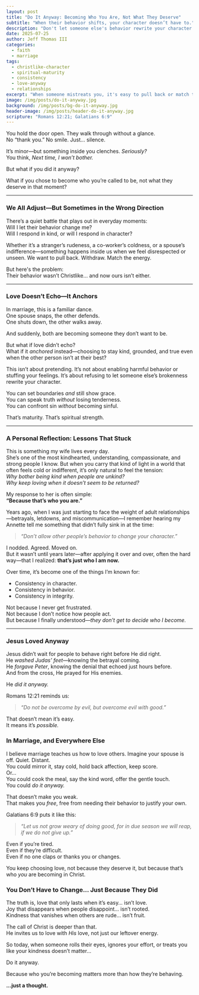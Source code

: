 ```yaml
---
layout: post
title: "Do It Anyway: Becoming Who You Are, Not What They Deserve"
subtitle: "When their behavior shifts, your character doesn’t have to."
description: "Don't let someone else's behavior rewrite your character. This post reflects on Christlike consistency, marriage, and the quiet strength of loving anyway."
date: 2025-07-25
author: Jeff Thomas III
categories:
  - faith
  - marriage
tags:
  - christlike-character
  - spiritual-maturity
  - consistency
  - love-anyway
  - relationships
excerpt: "When someone mistreats you, it's easy to pull back or match their energy. But what if you stayed rooted in who God called you to be? Do it anyway—because that's who you are."
image: /img/posts/do-it-anyway.jpg
background: /img/posts/bg-do-it-anyway.jpg
header-image: /img/posts/header-do-it-anyway.jpg
scripture: "Romans 12:21; Galatians 6:9"
---
```


You hold the door open. They walk through without a glance.  
No “thank you.” No smile. Just… silence.  

It’s minor—but something inside you clenches. *Seriously?*  
You think, *Next time, I won’t bother.*  

But what if you did it anyway?

What if you chose to become who you’re called to be, not what they deserve in that moment?

---

### We All Adjust—But Sometimes in the Wrong Direction

There’s a quiet battle that plays out in everyday moments:  
Will I let their behavior change me?  
Will I respond in kind, or will I respond in character?

Whether it’s a stranger’s rudeness, a co-worker’s coldness, or a spouse’s indifference—something happens inside us when we feel disrespected or unseen. We want to pull back. Withdraw. Match the energy.

But here's the problem:  
Their behavior wasn’t Christlike… and now ours isn’t either.

---

### Love Doesn’t Echo—It Anchors

In marriage, this is a familiar dance.  
One spouse snaps, the other defends.  
One shuts down, the other walks away.  

And suddenly, both are becoming someone they don’t want to be.  

But what if love didn’t echo?  
What if it *anchored* instead—choosing to stay kind, grounded, and true even when the other person isn’t at their best?

This isn’t about pretending. It’s not about enabling harmful behavior or stuffing your feelings. It’s about refusing to let someone else’s brokenness rewrite your character.

You can set boundaries *and* still show grace.  
You can speak truth *without* losing tenderness.  
You can confront sin *without* becoming sinful.  

That’s maturity. That’s spiritual strength.

---

### A Personal Reflection: Lessons That Stuck

This is something my wife lives every day.  
She’s one of the most kindhearted, understanding, compassionate, and strong people I know. But when you carry that kind of light in a world that often feels cold or indifferent, it’s only natural to feel the tension:  
*Why bother being kind when people are unkind?*  
*Why keep loving when it doesn’t seem to be returned?*

My response to her is often simple:  
**“Because that’s who you are.”**

Years ago, when I was just starting to face the weight of adult relationships—betrayals, letdowns, and miscommunication—I remember hearing my Annette tell me something that didn’t fully sink in at the time:  
> *“Don’t allow other people’s behavior to change your character.”*

I nodded. Agreed. Moved on.  
But it wasn’t until years later—after applying it over and over, often the hard way—that I realized: **that’s just who I am now.**

Over time, it’s become one of the things I’m known for:  
- Consistency in character.  
- Consistency in behavior.  
- Consistency in integrity.

Not because I never get frustrated.  
Not because I don’t notice how people act.  
But because I finally understood—*they don’t get to decide who I become.*

---

### Jesus Loved Anyway

Jesus didn’t wait for people to behave right before He did right.  
He *washed Judas’ feet*—knowing the betrayal coming.  
He *forgave Peter*, knowing the denial that echoed just hours before.  
And from the cross, He prayed for His enemies.

He *did it anyway.*

Romans 12:21 reminds us:  
> *“Do not be overcome by evil, but overcome evil with good.”*

That doesn’t mean it’s easy.  
It means it’s *possible.*


### In Marriage, and Everywhere Else

I believe marriage teaches us how to love others.
Imagine your spouse is off. Quiet. Distant.  
You could mirror it, stay cold, hold back affection, keep score.  
Or…  
You could cook the meal, say the kind word, offer the gentle touch.  
You could *do it anyway.*

That doesn’t make you weak.  
That makes you *free*, free from needing their behavior to justify your own.

Galatians 6:9 puts it like this:  
> *“Let us not grow weary of doing good, for in due season we will reap, if we do not give up.”*

Even if you’re tired.  
Even if they’re difficult.  
Even if no one claps or thanks you or changes.

You keep choosing love, not because they deserve it, but because that’s who *you* are becoming in Christ.

### You Don’t Have to Change… Just Because They Did

The truth is, love that only lasts when it’s easy… isn’t love.  
Joy that disappears when people disappoint… isn’t rooted.  
Kindness that vanishes when others are rude… isn’t fruit.  

The call of Christ is deeper than that.  
He invites us to love with *His* love, not just our leftover energy.

So today, when someone rolls their eyes, ignores your effort, or treats you like your kindness doesn’t matter…

Do it anyway.

Because who you’re becoming matters more than how they’re behaving.

**…just a thought.**

<!--stackedit_data:
eyJoaXN0b3J5IjpbLTIwMTc0MTY1ODJdfQ==
-->